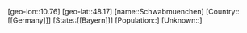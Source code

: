﻿---
location: [48.17,10.76]
type: City
tags:
- geo/City


SpocWebEntityId: 34087
isDeleted: false
confidential: public

---
[geo-lon::10.76]
[geo-lat::48.17]
[name::Schwabmuenchen]
[Country::[[Germany]]]
[State::[[Bayern]]]
[Population::]
[Unknown::]

